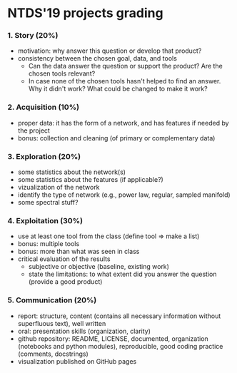 # NTDS'19 projects grading

### 1. Story (20%)

* motivation: why answer this question or develop that product?
* consistency between the chosen goal, data, and tools
	* Can the data answer the question or support the product? Are the chosen tools relevant?
	* In case none of the chosen tools hasn't helped to find an answer. Why it didn't work? What could be changed to make it work?

### 2. Acquisition (10%)

* proper data: it has the form of a network, and has features if needed by the project
* bonus: collection and cleaning (of primary or complementary data)

### 3. Exploration (20%)

* some statistics about the network(s)
* some statistics about the features (if applicable?)
* vizualization of the network
* identify the type of network (e.g., power law, regular, sampled manifold)
* some spectral stuff?

### 4. Exploitation (30%)

* use at least one tool from the class (define tool => make a list)
* bonus: multiple tools
* bonus: more than what was seen in class
* critical evaluation of the results
	* subjective or objective (baseline, existing work)
	* state the limitations: to what extent did you answer the question (provide a good product)

### 5. Communication (20%)

* report: structure, content (contains all necessary information without superfluous text), well written
* oral: presentation skills (organization, clarity)
* github repository: README, LICENSE, documented, organization (notebooks and python modules), reproducible, good coding practice (comments, docstrings)
* visualization published on GitHub pages

